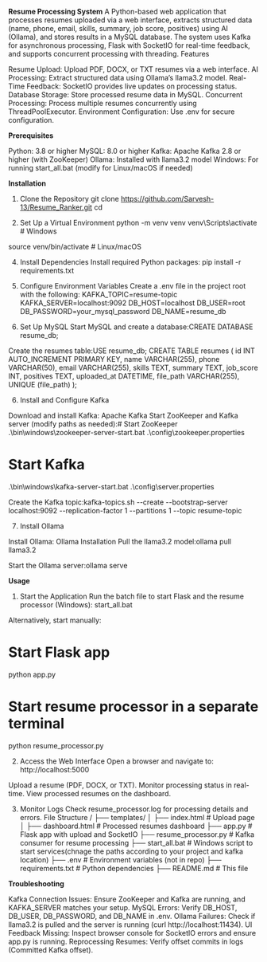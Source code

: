 **Resume Processing System**
A Python-based web application that processes resumes uploaded via a web interface, extracts structured data (name, phone, email, skills, summary, job score, positives) using AI (Ollama), and stores results in a MySQL database. The system uses Kafka for asynchronous processing, Flask with SocketIO for real-time feedback, and supports concurrent processing with threading.
Features

Resume Upload: Upload PDF, DOCX, or TXT resumes via a web interface.
AI Processing: Extract structured data using Ollama’s llama3.2 model.
Real-Time Feedback: SocketIO provides live updates on processing status.
Database Storage: Store processed resume data in MySQL.
Concurrent Processing: Process multiple resumes concurrently using ThreadPoolExecutor.
Environment Configuration: Use .env for secure configuration.

**Prerequisites**

Python: 3.8 or higher
MySQL: 8.0 or higher
Kafka: Apache Kafka 2.8 or higher (with ZooKeeper)
Ollama: Installed with llama3.2 model
Windows: For running start_all.bat (modify for Linux/macOS if needed)

**Installation**
1. Clone the Repository
git clone https://github.com/Sarvesh-13/Resume_Ranker.git
cd <your-repo>

2. Set Up a Virtual Environment
 python -m venv venv
venv\Scripts\activate  # Windows

source venv/bin/activate  # Linux/macOS

4. Install Dependencies
Install required Python packages:
pip install -r requirements.txt

5. Configure Environment Variables
Create a .env file in the project root with the following:
KAFKA_TOPIC=resume-topic
KAFKA_SERVER=localhost:9092
DB_HOST=localhost
DB_USER=root
DB_PASSWORD=your_mysql_password
DB_NAME=resume_db

6. Set Up MySQL
Start MySQL and create a database:CREATE DATABASE resume_db;

Create the resumes table:USE resume_db;
CREATE TABLE resumes (
    id INT AUTO_INCREMENT PRIMARY KEY,
    name VARCHAR(255),
    phone VARCHAR(50),
    email VARCHAR(255),
    skills TEXT,
    summary TEXT,
    job_score INT,
    positives TEXT,
    uploaded_at DATETIME,
    file_path VARCHAR(255),
    UNIQUE (file_path)
);

6. Install and Configure Kafka

Download and install Kafka: Apache Kafka
Start ZooKeeper and Kafka server (modify paths as needed):# Start ZooKeeper
.\bin\windows\zookeeper-server-start.bat .\config\zookeeper.properties

# Start Kafka
.\bin\windows\kafka-server-start.bat .\config\server.properties


Create the Kafka topic:kafka-topics.sh --create --bootstrap-server localhost:9092 --replication-factor 1 --partitions 1 --topic resume-topic

7. Install Ollama

Install Ollama: Ollama Installation
Pull the llama3.2 model:ollama pull llama3.2

Start the Ollama server:ollama serve

**Usage**
1. Start the Application
Run the batch file to start Flask and the resume processor (Windows):
start_all.bat

Alternatively, start manually:
# Start Flask app
python app.py
# Start resume processor in a separate terminal
python resume_processor.py

2. Access the Web Interface
Open a browser and navigate to:
http://localhost:5000

Upload a resume (PDF, DOCX, or TXT).
Monitor processing status in real-time.
View processed resumes on the dashboard.

3. Monitor Logs
Check resume_processor.log for processing details and errors.
File Structure
<your-repo>/
├── templates/
│   ├── index.html       # Upload page
│   ├── dashboard.html   # Processed resumes dashboard
├── app.py               # Flask app with upload and SocketIO
├── resume_processor.py  # Kafka consumer for resume processing
├── start_all.bat        # Windows script to start services(chnage the paths according to your project and kafka location)
├── .env                 # Environment variables (not in repo)
├── requirements.txt     # Python dependencies
├── README.md            # This file

**Troubleshooting**

Kafka Connection Issues: Ensure ZooKeeper and Kafka are running, and KAFKA_SERVER matches your setup.
MySQL Errors: Verify DB_HOST, DB_USER, DB_PASSWORD, and DB_NAME in .env.
Ollama Failures: Check if llama3.2 is pulled and the server is running (curl http://localhost:11434).
UI Feedback Missing: Inspect browser console for SocketIO errors and ensure app.py is running.
Reprocessing Resumes: Verify offset commits in logs (Committed Kafka offset).
